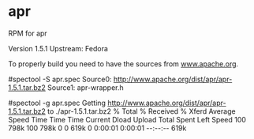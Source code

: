 # apr
RPM for apr

Version 1.5.1
Upstream: Fedora

To properly build you need to have the sources from www.apache.org. 

#spectool -S apr.spec 
Source0: http://www.apache.org/dist/apr/apr-1.5.1.tar.bz2
Source1: apr-wrapper.h

#spectool -g apr.spec
Getting http://www.apache.org/dist/apr/apr-1.5.1.tar.bz2 to ./apr-1.5.1.tar.bz2
  % Total    % Received % Xferd  Average Speed   Time    Time     Time  Current
                                 Dload  Upload   Total   Spent    Left  Speed
100  798k  100  798k    0     0   619k      0  0:00:01  0:00:01 --:--:--  619k


